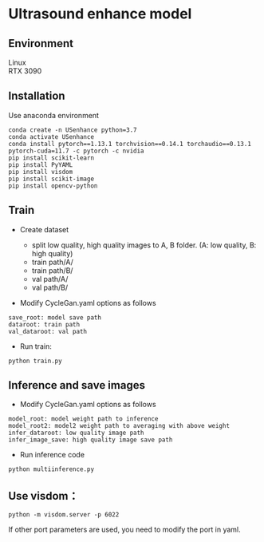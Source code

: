 # Ultrasound enhance model

## Environment
Linux         
RTX 3090

## Installation
Use anaconda environment
```
conda create -n USenhance python=3.7
conda activate USenhance
conda install pytorch==1.13.1 torchvision==0.14.1 torchaudio==0.13.1 pytorch-cuda=11.7 -c pytorch -c nvidia
pip install scikit-learn
pip install PyYAML
pip install visdom
pip install scikit-image
pip install opencv-python
```

## Train
- Create dataset 
   -  split low quality, high quality images to A, B folder. (A: low quality, B: high quality)
   -  train path/A/
   -  train path/B/
   -  val path/A/
   -  val path/B/ 

- Modify CycleGan.yaml options as follows
```
save_root: model save path
dataroot: train path
val_dataroot: val path
```
- Run train:
 ```
python train.py
```

## Inference and save images

- Modify CycleGan.yaml options as follows
```
model_root: model weight path to inference
model_root2: model2 weight path to averaging with above weight
infer_dataroot: low quality image path
infer_image_save: high quality image save path
```
- Run inference code
```
python multiinference.py
```
 
## Use visdom：
```
python -m visdom.server -p 6022
```
If other port parameters are used, you need to modify the port in yaml.

